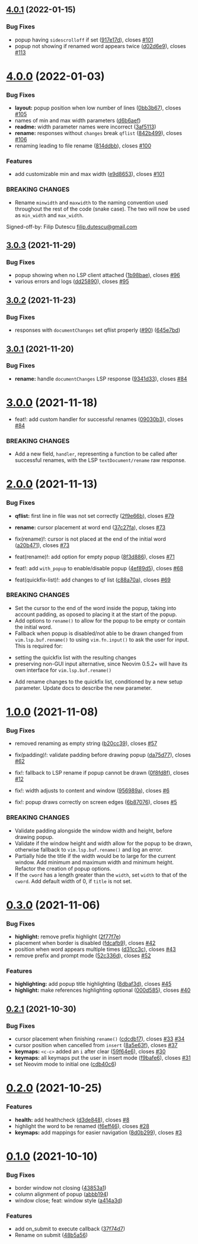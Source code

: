 ## [4.0.1](https://github.com/filipdutescu/renamer.nvim/compare/v4.0.0...v4.0.1) (2022-01-15)


### Bug Fixes

* popup having `sidescrolloff` if set ([917e17d](https://github.com/filipdutescu/renamer.nvim/commit/917e17d036a68b6595e3afd209945f94607d3f9f)), closes [#101](https://github.com/filipdutescu/renamer.nvim/issues/101)
* popup not showing if renamed word appears twice ([d02d6e9](https://github.com/filipdutescu/renamer.nvim/commit/d02d6e94e968c3b0860f6b26d903147e6dd54c40)), closes [#113](https://github.com/filipdutescu/renamer.nvim/issues/113)



# [4.0.0](https://github.com/filipdutescu/renamer.nvim/compare/v3.0.3...v4.0.0) (2022-01-03)


### Bug Fixes

* **layout:** popup position when low number of lines ([0bb3b67](https://github.com/filipdutescu/renamer.nvim/commit/0bb3b67c24fa928c4e93c14b94878599e3a29518)), closes [#105](https://github.com/filipdutescu/renamer.nvim/issues/105)
* names of min and max width parameters ([d6b6aef](https://github.com/filipdutescu/renamer.nvim/commit/d6b6aefb3a3f57750671ac077f546e0d230e4974))
* **readme:** width parameter names were incorrect ([3af5113](https://github.com/filipdutescu/renamer.nvim/commit/3af51139e954b948e345974dba4f5c5360970b46))
* **rename:** responses without `changes` break `qflist` ([842b499](https://github.com/filipdutescu/renamer.nvim/commit/842b4992ecc0a566d9fcc561832d580b1d364d8c)), closes [#106](https://github.com/filipdutescu/renamer.nvim/issues/106)
* renaming leading to file rename ([814ddbb](https://github.com/filipdutescu/renamer.nvim/commit/814ddbb11602e3c8b2af166b4d1e029272ab796f)), closes [#100](https://github.com/filipdutescu/renamer.nvim/issues/100)


### Features

* add customizable min and max width ([e9d8653](https://github.com/filipdutescu/renamer.nvim/commit/e9d86536da51559974d1876ebb3b46fd096a70b3)), closes [#101](https://github.com/filipdutescu/renamer.nvim/issues/101)


### BREAKING CHANGES

* Rename `minwidth` and `maxwidth` to the naming
convention used throughout the rest of the code (snake case). The two
will now be used as `min_width` and `max_width`.

Signed-off-by: Filip Dutescu <filip.dutescu@gmail.com>



## [3.0.3](https://github.com/filipdutescu/renamer.nvim/compare/v3.0.2...v3.0.3) (2021-11-29)


### Bug Fixes

* popup showing when no LSP client attached ([1b98bae](https://github.com/filipdutescu/renamer.nvim/commit/1b98baedb0c37c196158842eb0acf70da1913f6a)), closes [#96](https://github.com/filipdutescu/renamer.nvim/issues/96)
* various errors and logs ([dd25890](https://github.com/filipdutescu/renamer.nvim/commit/dd25890dde7922c34207b9dfd7fc9f737ff1c3ee)), closes [#95](https://github.com/filipdutescu/renamer.nvim/issues/95)



## [3.0.2](https://github.com/filipdutescu/renamer.nvim/compare/v3.0.1...v3.0.2) (2021-11-23)


### Bug Fixes

* responses with `documentChanges` set qflist properly ([#90](https://github.com/filipdutescu/renamer.nvim/issues/90)) ([645e7bd](https://github.com/filipdutescu/renamer.nvim/commit/645e7bd7a18f017f05f1f5ccf54331a510c93652))



## [3.0.1](https://github.com/filipdutescu/renamer.nvim/compare/v3.0.0...v3.0.1) (2021-11-20)


### Bug Fixes

* **rename:** handle `documentChanges` LSP response ([9341d33](https://github.com/filipdutescu/renamer.nvim/commit/9341d338dd025029a904ad32784f6bd31f37d2c8)), closes [#84](https://github.com/filipdutescu/renamer.nvim/issues/84)



# [3.0.0](https://github.com/filipdutescu/renamer.nvim/compare/v2.0.0...v3.0.0) (2021-11-18)


* feat!: add custom handler for successful renames ([09030b3](https://github.com/filipdutescu/renamer.nvim/commit/09030b3286b794ccf86251604e331d5fe66ad3e8)), closes [#84](https://github.com/filipdutescu/renamer.nvim/issues/84)


### BREAKING CHANGES

* Add a new field, `handler`, representing a function
to be called after successful renames, with the LSP
`textDocument/rename` raw response.



# [2.0.0](https://github.com/filipdutescu/renamer.nvim/compare/v1.0.0...v2.0.0) (2021-11-13)


### Bug Fixes

* **qflist:** first line in file was not set correctly ([2f9e66b](https://github.com/filipdutescu/renamer.nvim/commit/2f9e66b12cc115c3c8ad3aac360fb94d76f60bce)), closes [#79](https://github.com/filipdutescu/renamer.nvim/issues/79)
* **rename:** cursor placement at word end ([37c27fa](https://github.com/filipdutescu/renamer.nvim/commit/37c27fa77571ba9a81d06e148500fad9638bbe42)), closes [#73](https://github.com/filipdutescu/renamer.nvim/issues/73)


* fix(rename)!: cursor is not placed at the end of the initial word ([a20b471](https://github.com/filipdutescu/renamer.nvim/commit/a20b471c9be59445ddd21d16885a567790dca147)), closes [#73](https://github.com/filipdutescu/renamer.nvim/issues/73)
* feat(rename)!: add option for empty popup ([8f3d886](https://github.com/filipdutescu/renamer.nvim/commit/8f3d8864f22d118f4be886ed1c5fa94ec484784d)), closes [#71](https://github.com/filipdutescu/renamer.nvim/issues/71)
* feat!: add `with_popup` to enable/disable popup ([4ef89d5](https://github.com/filipdutescu/renamer.nvim/commit/4ef89d5057b5d89a7701bd1272dccd2aaabe912c)), closes [#68](https://github.com/filipdutescu/renamer.nvim/issues/68)
* feat(quickfix-list)!: add changes to qf list ([c88a70a](https://github.com/filipdutescu/renamer.nvim/commit/c88a70a917d99dbb49d6cf57477bfe469ea7067c)), closes [#69](https://github.com/filipdutescu/renamer.nvim/issues/69)


### BREAKING CHANGES

* Set the cursor to the end of the word inside the popup,
taking into account padding, as oposed to placing it at the start of the
popup.
* Add options to `rename()` to allow for the
popup to be empty or contain the initial word.
* Fallback when popup is disabled/not able to be drawn
changed from `vim.lsp.buf.rename()` to using `vim.fn.input()` to ask the
user for input. This is required for:

- setting the quickfix list with the resulting changes
- preserving non-GUI input alternative, since Neovim 0.5.2+ will have
  its own interface for `vim.lsp.buf.rename()`
* Add rename changes to the quickfix list, conditioned
by a new setup parameter. Update docs to describe the new parameter.



# [1.0.0](https://github.com/filipdutescu/renamer.nvim/compare/v0.3.0...v1.0.0) (2021-11-08)


### Bug Fixes

* removed renaming as empty string ([b20cc39](https://github.com/filipdutescu/renamer.nvim/commit/b20cc399b8ea24011bf78f17477432d1500df9b0)), closes [#57](https://github.com/filipdutescu/renamer.nvim/issues/57)


* fix(padding)!: validate padding before drawing popup ([da75d77](https://github.com/filipdutescu/renamer.nvim/commit/da75d77397498b2fe8ea0206aec2486ed8325fbf)), closes [#62](https://github.com/filipdutescu/renamer.nvim/issues/62)
* fix!: fallback to LSP rename if popup cannot be drawn ([0f8fd8f](https://github.com/filipdutescu/renamer.nvim/commit/0f8fd8f9315d18a3637fe1c95bfd8cc315e9bb6e)), closes [#12](https://github.com/filipdutescu/renamer.nvim/issues/12)
* fix!: width adjusts to content and window ([956989a](https://github.com/filipdutescu/renamer.nvim/commit/956989a103f7e5441476ee00c02cfaac0432aaba)), closes [#6](https://github.com/filipdutescu/renamer.nvim/issues/6)
* fix!: popup draws correctly on screen edges ([6b87076](https://github.com/filipdutescu/renamer.nvim/commit/6b8707689a67d63fedaa1b0bac4ae1ef6e92d5ae)), closes [#5](https://github.com/filipdutescu/renamer.nvim/issues/5)


### BREAKING CHANGES

* Validate padding alongside the window width and
height, before drawing popup.
* Validate if the window height and width allow for the
popup to be drawn, otherwise fallback to `vim.lsp.buf.rename()` and log
an error.
* Partially hide the title if the width would be to large
for the current window. Add minimum and maximum width and minimum
height. Refactor the creation of popup options.
* If the `cword` has a length greater than the `width`,
set `width` to that of the `cword`. Add default width of 0, if `title`
is not set.



# [0.3.0](https://github.com/filipdutescu/renamer.nvim/compare/v0.2.1...v0.3.0) (2021-11-06)


### Bug Fixes

* **highlight:** remove prefix highlight ([2f77f7e](https://github.com/filipdutescu/renamer.nvim/commit/2f77f7e7e52b2b9f54b145f15d32bc934bb00117))
* placement when border is disabled ([fdcafb9](https://github.com/filipdutescu/renamer.nvim/commit/fdcafb93276c1638b43287cf76d72e520ddf8744)), closes [#42](https://github.com/filipdutescu/renamer.nvim/issues/42)
* position when word appears multiple times ([d31cc3c](https://github.com/filipdutescu/renamer.nvim/commit/d31cc3c5326d1ddde97c2f75c33ec4da713a2aff)), closes [#43](https://github.com/filipdutescu/renamer.nvim/issues/43)
* remove prefix and prompt mode ([52c336d](https://github.com/filipdutescu/renamer.nvim/commit/52c336d003c9b9dd1b1326a3f7199bf147270860)), closes [#52](https://github.com/filipdutescu/renamer.nvim/issues/52)


### Features

* **highlighting:** add popup title highlighting ([8dbaf3d](https://github.com/filipdutescu/renamer.nvim/commit/8dbaf3d225db2f42713b65a20a8ed0eebed2c08b)), closes [#45](https://github.com/filipdutescu/renamer.nvim/issues/45)
* **highlight:** make references highlighting optional ([000d585](https://github.com/filipdutescu/renamer.nvim/commit/000d585342e14031aa754d25ec1919cce0800f39)), closes [#40](https://github.com/filipdutescu/renamer.nvim/issues/40)



## [0.2.1](https://github.com/filipdutescu/renamer.nvim/compare/v0.2.0...v0.2.1) (2021-10-30)


### Bug Fixes

* cursor placement when finishing `rename()` ([cdcdb17](https://github.com/filipdutescu/renamer.nvim/commit/cdcdb1760822240d9a93cd0f08f10f39d190c7c4)), closes [#33](https://github.com/filipdutescu/renamer.nvim/issues/33) [#34](https://github.com/filipdutescu/renamer.nvim/issues/34)
* cursor position when cancelled from `insert` ([8a5e63f](https://github.com/filipdutescu/renamer.nvim/commit/8a5e63f68f47cb3cfac82fd57a36143b1881e8d3)), closes [#37](https://github.com/filipdutescu/renamer.nvim/issues/37)
* **keymaps:** `<c-c>` added an `i` after clear ([59f64e6](https://github.com/filipdutescu/renamer.nvim/commit/59f64e68d69986410d9d77eec76a1cf0aeadaff6)), closes [#30](https://github.com/filipdutescu/renamer.nvim/issues/30)
* **keymaps:** all keymaps put the user in insert mode ([f9bafe6](https://github.com/filipdutescu/renamer.nvim/commit/f9bafe66c00780c34a8d86e035525cb6cb77bb2a)), closes [#31](https://github.com/filipdutescu/renamer.nvim/issues/31)
* set Neovim mode to initial one ([cdb40c6](https://github.com/filipdutescu/renamer.nvim/commit/cdb40c61a3460a4bd879d6aa03e06b03083a653a))



# [0.2.0](https://github.com/filipdutescu/renamer.nvim/compare/v0.1.0...v0.2.0) (2021-10-25)


### Features

* **health:** add healthcheck ([d3de848](https://github.com/filipdutescu/renamer.nvim/commit/d3de84826aa4c8c2a39745e5976d71ebecea3f2b)), closes [#8](https://github.com/filipdutescu/renamer.nvim/issues/8)
* highlight the word to be renamed ([f6eff46](https://github.com/filipdutescu/renamer.nvim/commit/f6eff46fa1529a4323d0cc048744a0b5bd912f97)), closes [#28](https://github.com/filipdutescu/renamer.nvim/issues/28)
* **keymaps:** add mappings for easier navigation ([8d0b299](https://github.com/filipdutescu/renamer.nvim/commit/8d0b2991d8b78c1c6ce46b589be79b68cda37341)), closes [#3](https://github.com/filipdutescu/renamer.nvim/issues/3)



# [0.1.0](https://github.com/filipdutescu/renamer.nvim/compare/43853a17491d05aaf6b8f93ad9a838ef7fb523f0...v0.1.0) (2021-10-10)


### Bug Fixes

* border window not closing ([43853a1](https://github.com/filipdutescu/renamer.nvim/commit/43853a17491d05aaf6b8f93ad9a838ef7fb523f0))
* column alignment of popup ([abbb194](https://github.com/filipdutescu/renamer.nvim/commit/abbb194a89fbddea16acec1b90aa2fcfcb8c309d))
* window close; feat: window style ([a414a3d](https://github.com/filipdutescu/renamer.nvim/commit/a414a3db98eb472d877a05429737408462e43f3d))


### Features

* add on_submit to execute callback ([37f74d7](https://github.com/filipdutescu/renamer.nvim/commit/37f74d7f438f12e2d5451c6c2ddb41ec5c02e249))
* Rename on submit ([48b5a56](https://github.com/filipdutescu/renamer.nvim/commit/48b5a5600cff49bd40693a562b62c2c6a3ee41b5))



